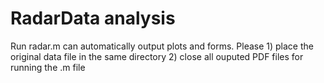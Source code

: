 # RadarData analysis
Run radar.m can automatically output plots and forms.
Please 	1) place the original data file in the same directory
	2) close all ouputed PDF files for running the .m file